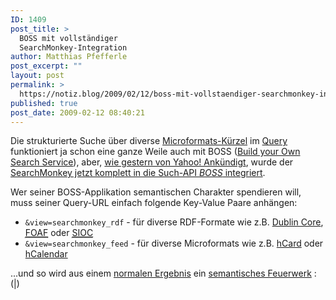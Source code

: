 ```yaml
---
ID: 1409
post_title: >
  BOSS mit vollständiger
  SearchMonkey-Integration
author: Matthias Pfefferle
post_excerpt: ""
layout: post
permalink: >
  https://notiz.blog/2009/02/12/boss-mit-vollstaendiger-searchmonkey-integration/
published: true
post_date: 2009-02-12 08:40:21
---
```

<!-- wp:paragraph -->
<p>Die strukturierte Suche über diverse <a href="https://notiz.blog/2008/12/09/searchmonkey-bekommt-neue-formate/">Microformats-Kürzel</a> im <a href="https://notiz.blog/2008/12/10/boss-build-your-own-semantic-search/">Query</a> funktioniert ja schon eine ganze Weile auch mit BOSS (<a href="http://netzwertig.com/2008/11/27/yahoo-boss-trifft-techcrunch-suchmaschinen-innovation-geht-auch-ohne-google/">Build your Own Search Service</a>), aber, <a href="http://developer.yahoo.net/blog/archives/2009/02/new_boss_features.html">wie gestern von Yahoo! Ankündigt</a>, wurde der <a href="http://developer.yahoo.com/search/boss/structureddata.html">SearchMonkey jetzt komplett in die Such-API <em>BOSS</em> integriert</a>. </p>
<!-- /wp:paragraph -->

<!-- wp:paragraph -->
<p>Wer seiner BOSS-Applikation semantischen Charakter spendieren will, muss seiner Query-URL einfach folgende Key-Value Paare anhängen:</p>
<!-- /wp:paragraph -->

<!-- wp:list -->
<ul>
	<li><code>&amp;view=searchmonkey_rdf</code> - für diverse RDF-Formate wie z.B. <a href="http://dublincore.org/2008/01/14/dcterms.rdf#">Dublin Core</a>, <abbr title="friend of a friend"><a href="http://developer.yahoo.com/searchmonkey/smguide/Friend-Of-A-Friend.html">FOAF</a></abbr> oder <abbr title="Semantically-Interlinked Online Communities"><a href="http://en.wikipedia.org/wiki/SIOC">SIOC</a></abbr></li>
	<li><code>&amp;view=searchmonkey_feed</code> - für diverse Microformats wie z.B. <a href="http://microformats.org/wiki/hCard">hCard</a> oder <a href="http://microformats.org/wiki/hCalendar">hCalendar</a></li>
</ul>
<!-- /wp:list -->

<!-- wp:paragraph -->
<p>...und so wird aus einem <a href="http://boss.yahooapis.com/ysearch/web/v1/searchmonkeyid:com.yahoo.page.uf.hcard+Matthias+Pfefferle?appid=cHw_mwbV34EfW.Tq2vzNGZfhy62p.Frsvcagh2V0vWSmjeLxcSk1oNvXtvurpMTQVA--&amp;format=xml">normalen Ergebnis</a> ein <a href="http://boss.yahooapis.com/ysearch/web/v1/searchmonkeyid:com.yahoo.page.uf.hcard+Matthias+Pfefferle?appid=cHw_mwbV34EfW.Tq2vzNGZfhy62p.Frsvcagh2V0vWSmjeLxcSk1oNvXtvurpMTQVA--&amp;format=xml&amp;view=searchmonkey_feed">semantisches Feuerwerk</a> :(|)</p>
<!-- /wp:paragraph -->